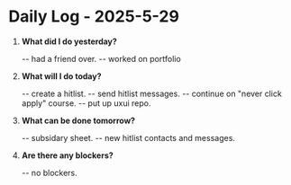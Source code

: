 # Daily Log - 2025-5-29

1. **What did I do yesterday?**

   -- had a friend over.
   -- worked on portfolio

2. **What will I do today?**
   
   -- create a hitlist.
   -- send hitlist messages.
   -- continue on "never click apply" course.
   -- put up uxui repo.
   
3. **What can be done tomorrow?**

   -- subsidary sheet.
   -- new hitlist contacts and messages.

4. **Are there any blockers?**

   -- no blockers.

<!-- 

git add .; git commit -m "daily stand-up"; git push;
git add .; git commit -m "daily close"; git push;

-->